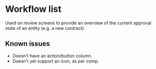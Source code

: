 # Workflow list

Used on review screens to provide an overview of the current approval state of an entity (e.g. a new contract).

## Known issues

- Doesn't have an action/button column.
- Doesn't yet support an icon, as per comp.

